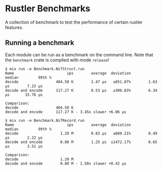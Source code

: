 # Rustler Benchmarks

A collection of benchmark to test the performance of certain rustler features.

## Running a benchmark

Each module can be run as a benchmark on the command line. Note that the `benchmark` crate is compiled with mode `release`!

```
$ mix run -e Benchmark.NifStruct.run
Name                        ips        average  deviation         median         99th %
decode                 404.50 K        2.47 μs   ±651.07%        1.63 μs        7.23 μs
decode and encode      117.27 K        8.53 μs   ±306.83%        6.34 μs       33.76 μs

Comparison:
decode                 404.50 K
decode and encode      117.27 K - 3.45x slower +6.06 μs

$ mix run -e Benchmark.NifRecord.run
Name                        ips        average  deviation         median         99th %
decode                   1.20 M        0.83 μs   ±689.21%        0.49 μs        2.22 μs
decode and encode        0.80 M        1.25 μs  ±1472.17%        0.65 μs        3.51 μs

Comparison:
decode                   1.20 M
decode and encode        0.80 M - 1.50x slower +0.42 μs
```

